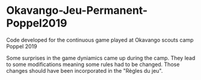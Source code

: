 # Okavango-Jeu-Permanent-Poppel2019
Code developed for the continuous game played at Okavango scouts camp Poppel 2019

Some surprises in the game dyniamics came up during the camp. They lead to some modifications meaning some rules had to be changed. Those changes should have been incorporated in the "Règles du jeu".